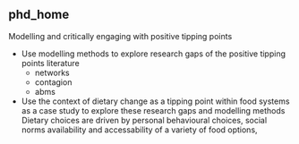 ## phd_home
Modelling and critically engaging with positive tipping points  
* Use modelling methods to explore research gaps of the positive tipping points literature  
    * networks  
    * contagion  
    * abms    
* Use the context of dietary change as a tipping point within food systems as a case study to explore these research gaps and modelling methods  
    Dietary choices are driven by personal behavioural choices, social norms availability and accessability of a variety of food options, 
